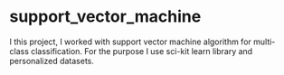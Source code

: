 # support_vector_machine
I this project, I worked with support vector machine algorithm for multi-class classification. For the purpose I use sci-kit learn library and personalized datasets.
